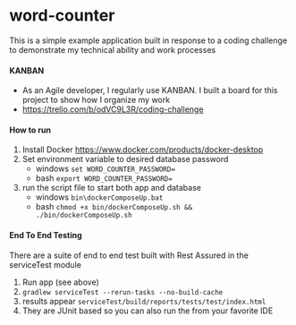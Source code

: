 # word-counter

This is a simple example application built in response to a coding challenge to demonstrate my technical ability and work processes


#### KANBAN
* As an Agile developer, I regularly use KANBAN. I built a board for this project to show how I organize my work  
* https://trello.com/b/odVC9L3R/coding-challenge

#### How to run
1. Install Docker https://www.docker.com/products/docker-desktop
2. Set environment variable to desired database password 
    * windows `set WORD_COUNTER_PASSWORD=`
    * bash `export WORD_COUNTER_PASSWORD=`
3. run the script file to start both app and database
    * windows `bin\dockerComposeUp.bat`
    * bash `chmod +x bin/dockerComposeUp.sh && ./bin/dockerComposeUp.sh`

#### End To End Testing
There are a suite of end to end test built with Rest Assured in the serviceTest module
1. Run app (see above)
2. `gradlew serviceTest --rerun-tasks --no-build-cache` 
3. results appear `serviceTest/build/reports/tests/test/index.html`
4. They are JUnit based so you can also run the from your favorite IDE